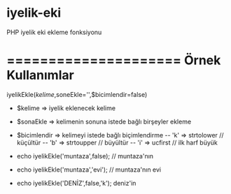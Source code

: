 iyelik-eki
==========

PHP iyelik eki ekleme fonksiyonu

=====================
Örnek Kullanımlar
====
iyelikEkle($kelime,$soneEkle='',$bicimlendir=false)
- $kelime => iyelik eklenecek kelime
- $sonaEkle => kelimenin sonuna istede bağlı birşeyler ekleme
- $bicimlendir => kelimeyi istede bağlı biçimlendirme
--     'k' => strtolower // küçültür
--     'b' => strtoupper // büyültür
--     'i' => ucfirst // ilk harf büyük


- echo iyelikEkle('muntaza',false); // muntaza'nın
- echo iyelikEkle('muntaza','evi'); // muntaza'nın evi
- echo iyelikEkle('DENİZ',false,'k'); deniz'in
